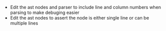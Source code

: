 - Edit the ast nodes and parser to include line and column numbers when parsing to make debuging easier
- Edit the ast nodes to assert the node is either single line or can be multiple lines
